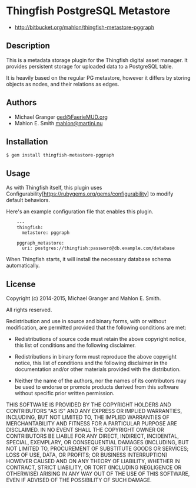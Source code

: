 # Thingfish PostgreSQL Metastore

* http://bitbucket.org/mahlon/thingfish-metastore-pggraph

## Description

This is a metadata storage plugin for the Thingfish digital asset
manager.  It provides persistent storage for uploaded data to a
PostgreSQL table.

It is heavily based on the regular PG metastore, however it differs by
storing objects as nodes, and their relations as edges.


## Authors

* Michael Granger <ged@FaerieMUD.org>
* Mahlon E. Smith <mahlon@martini.nu>


## Installation

    $ gem install thingfish-metastore-pggraph


##  Usage

As with Thingfish itself, this plugin uses
Configurability[https://rubygems.org/gems/configurability] to modify
default behaviors.

Here's an example configuration file that enables this plugin.

        ---
        thingfish:
          metastore: pggraph

        pggraph_metastore:
          uri: postgres://thingfish:password@db.example.com/database


When Thingfish starts, it will install the necessary database schema
automatically.

## License

Copyright (c) 2014-2015, Michael Granger and Mahlon E. Smith.

All rights reserved.

Redistribution and use in source and binary forms, with or without modification, are
permitted provided that the following conditions are met:

* Redistributions of source code must retain the above copyright notice, this
  list of conditions and the following disclaimer.

* Redistributions in binary form must reproduce the above copyright notice, this
  list of conditions and the following disclaimer in the documentation and/or
  other materials provided with the distribution.

* Neither the name of the authors, nor the names of its contributors may be used to
  endorse or promote products derived from this software without specific prior
  written permission.

THIS SOFTWARE IS PROVIDED BY THE COPYRIGHT HOLDERS AND CONTRIBUTORS
"AS IS" AND ANY EXPRESS OR IMPLIED WARRANTIES, INCLUDING, BUT NOT
LIMITED TO, THE IMPLIED WARRANTIES OF MERCHANTABILITY AND FITNESS FOR
A PARTICULAR PURPOSE ARE DISCLAIMED. IN NO EVENT SHALL THE COPYRIGHT OWNER OR
CONTRIBUTORS BE LIABLE FOR ANY DIRECT, INDIRECT, INCIDENTAL, SPECIAL,
EXEMPLARY, OR CONSEQUENTIAL DAMAGES (INCLUDING, BUT NOT LIMITED TO,
PROCUREMENT OF SUBSTITUTE GOODS OR SERVICES; LOSS OF USE, DATA, OR
PROFITS; OR BUSINESS INTERRUPTION) HOWEVER CAUSED AND ON ANY THEORY OF
LIABILITY, WHETHER IN CONTRACT, STRICT LIABILITY, OR TORT (INCLUDING
NEGLIGENCE OR OTHERWISE) ARISING IN ANY WAY OUT OF THE USE OF THIS
SOFTWARE, EVEN IF ADVISED OF THE POSSIBILITY OF SUCH DAMAGE.